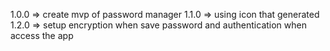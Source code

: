 1.0.0 => create mvp of password manager
1.1.0 => using icon that generated
1.2.0 => setup encryption when save password and authentication when access the app